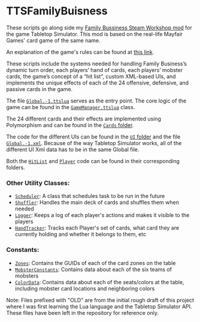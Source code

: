 # TTSFamilyBuisness
These scripts go along side my [Family Bussiness Steam Workshop mod](https://steamcommunity.com/sharedfiles/filedetails/?id=360152489) for the game Tabletop Simulator. This mod is based on the real-life Mayfair Games' card game of the same name. 

An explanation of the game's rules can be found at [this link](https://www.ultraboardgames.com/family-business/game-rules.php). 

These scripts include the systems needed for handling Family Business’s dynamic turn order, each players’ hand of cards, each players’ mobster cards, the game’s concept of a “hit list”, custom XML-based UIs, and implements the unique effects of each of the 24 offensive, defensive, and passive cards in the game.
 

The file [`Global.-1.ttslua`](https://github.com/Andrew-Miner/TTSFamilyBuisness/blob/master/Global.-1.ttslua) serves as the entry point. The core logic of the game can be found in the [`GameManager.ttslua`](https://github.com/Andrew-Miner/TTSFamilyBuisness/blob/master/GameManager.ttslua) class.

The 24 different cards and their effects are implemented using Polymorphism and can be found in the [`Cards` folder](https://github.com/Andrew-Miner/TTSFamilyBuisness/tree/master/Cards).

The code for the different UIs can be found in the [`UI` folder](https://github.com/Andrew-Miner/TTSFamilyBuisness/tree/master/UI) and the file [`Global.-1.xml`](https://github.com/Andrew-Miner/TTSFamilyBuisness/blob/master/Global.-1.xml). Because of the way Tabletop Simulator works, all of the different UI Xml data has to be in the same Global file.

Both the [`HitList`](https://github.com/Andrew-Miner/TTSFamilyBuisness/tree/master/HitList) and [`Player`](https://github.com/Andrew-Miner/TTSFamilyBuisness/tree/master/Player) code can be found in their corresponding folders.

### Other Utility Classes:
* [`Scheduler`](https://github.com/Andrew-Miner/TTSFamilyBuisness/blob/master/Scheduler.ttslua): A class that schedules task to be run in the future
* [`Shuffler`](https://github.com/Andrew-Miner/TTSFamilyBuisness/blob/master/Shuffler.ttslua): Handles the main deck of cards and shuffles them when needed
* [`Logger`](https://github.com/Andrew-Miner/TTSFamilyBuisness/blob/master/Logger.ttslua): Keeps a log of each player's actions and makes it visible to the players
* [`HandTracker`](https://github.com/Andrew-Miner/TTSFamilyBuisness/blob/master/HandTracker.ttslua): Tracks each Player's set of cards, what card they are currently holding and whether it belongs to them, etc

### Constants:
* [`Zones`](https://github.com/Andrew-Miner/TTSFamilyBuisness/blob/master/Zones.ttslua): Contains the GUIDs of each of the card zones on the table
* [`MobsterConstants`](https://github.com/Andrew-Miner/TTSFamilyBuisness/blob/master/MobsterConstants.ttslua): Contains data about each of the six teams of mobsters
* [`ColorData`](https://github.com/Andrew-Miner/TTSFamilyBuisness/blob/master/ColorData.ttslua): Contains data about each of the seats/colors at the table, including mobster card locations and neighboring colors


Note: Files prefixed with "OLD" are from the initial rough draft of this project where I was first learning the Lua language and the Tabletop Simulator API. These files have been left in the repository for reference only.
